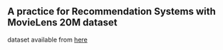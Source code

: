 ## A practice for Recommendation Systems with MovieLens 20M dataset

dataset available from [here](https://grouplens.org/datasets/movielens/20m/)   
